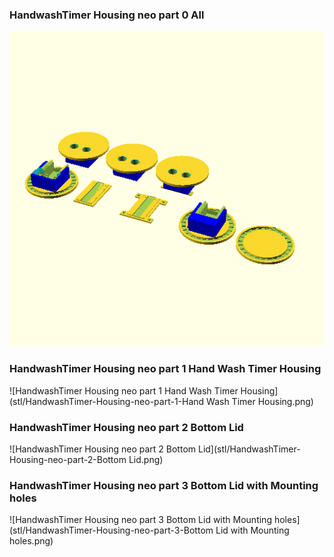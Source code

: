 ### HandwashTimer Housing neo part 0 All
![HandwashTimer Housing neo part 0 All](stl/HandwashTimer-Housing-neo-part-0-All.png)

### HandwashTimer Housing neo part 1 Hand Wash Timer Housing
![HandwashTimer Housing neo part 1 Hand Wash Timer Housing](stl/HandwashTimer-Housing-neo-part-1-Hand Wash Timer Housing.png)

### HandwashTimer Housing neo part 2 Bottom Lid
![HandwashTimer Housing neo part 2 Bottom Lid](stl/HandwashTimer-Housing-neo-part-2-Bottom Lid.png)

### HandwashTimer Housing neo part 3 Bottom Lid with Mounting holes
![HandwashTimer Housing neo part 3 Bottom Lid with Mounting holes](stl/HandwashTimer-Housing-neo-part-3-Bottom Lid with Mounting holes.png)

